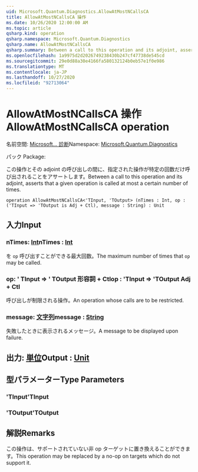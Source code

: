 ```yaml
---
uid: Microsoft.Quantum.Diagnostics.AllowAtMostNCallsCA
title: AllowAtMostNCallsCA 操作
ms.date: 10/26/2020 12:00:00 AM
ms.topic: article
qsharp.kind: operation
qsharp.namespace: Microsoft.Quantum.Diagnostics
qsharp.name: AllowAtMostNCallsCA
qsharp.summary: Between a call to this operation and its adjoint, asserts that a given operation is called at most a certain number of times.
ms.openlocfilehash: 1a9975d2d2026749238430b247cf47738de545cd
ms.sourcegitcommit: 29e0d88a30e4166fa580132124b0eb57e1f0e986
ms.translationtype: MT
ms.contentlocale: ja-JP
ms.lasthandoff: 10/27/2020
ms.locfileid: "92713064"
---
```

# <a name="allowatmostncallsca-operation"></a><span data-ttu-id="fc3bc-102">AllowAtMostNCallsCA 操作</span><span class="sxs-lookup"><span data-stu-id="fc3bc-102">AllowAtMostNCallsCA operation</span></span>

<span data-ttu-id="fc3bc-103">名前空間: [Microsoft... 診断](xref:Microsoft.Quantum.Diagnostics)</span><span class="sxs-lookup"><span data-stu-id="fc3bc-103">Namespace: [Microsoft.Quantum.Diagnostics](xref:Microsoft.Quantum.Diagnostics)</span></span>

<span data-ttu-id="fc3bc-104">パック [](https://nuget.org/packages/)</span><span class="sxs-lookup"><span data-stu-id="fc3bc-104">Package: [](https://nuget.org/packages/)</span></span>


<span data-ttu-id="fc3bc-105">この操作とその adjoint の呼び出しの間に、指定された操作が特定の回数だけ呼び出されることをアサートします。</span><span class="sxs-lookup"><span data-stu-id="fc3bc-105">Between a call to this operation and its adjoint, asserts that a given operation is called at most a certain number of times.</span></span>

```qsharp
operation AllowAtMostNCallsCA<'TInput, 'TOutput> (nTimes : Int, op : ('TInput => 'TOutput is Adj + Ctl), message : String) : Unit
```


## <a name="input"></a><span data-ttu-id="fc3bc-106">入力</span><span class="sxs-lookup"><span data-stu-id="fc3bc-106">Input</span></span>

### <a name="ntimes--int"></a><span data-ttu-id="fc3bc-107">nTimes: [Int](xref:microsoft.quantum.lang-ref.int)</span><span class="sxs-lookup"><span data-stu-id="fc3bc-107">nTimes : [Int](xref:microsoft.quantum.lang-ref.int)</span></span>

<span data-ttu-id="fc3bc-108">を `op` 呼び出すことができる最大回数。</span><span class="sxs-lookup"><span data-stu-id="fc3bc-108">The maximum number of times that `op` may be called.</span></span>


### <a name="op--tinput--toutput-adj--ctl"></a><span data-ttu-id="fc3bc-109">op: ' TInput => ' TOutput 形容詞 + Ctl</span><span class="sxs-lookup"><span data-stu-id="fc3bc-109">op : 'TInput => 'TOutput Adj + Ctl</span></span>

<span data-ttu-id="fc3bc-110">呼び出しが制限される操作。</span><span class="sxs-lookup"><span data-stu-id="fc3bc-110">An operation whose calls are to be restricted.</span></span>


### <a name="message--string"></a><span data-ttu-id="fc3bc-111">message: [文字列](xref:microsoft.quantum.lang-ref.string)</span><span class="sxs-lookup"><span data-stu-id="fc3bc-111">message : [String](xref:microsoft.quantum.lang-ref.string)</span></span>

<span data-ttu-id="fc3bc-112">失敗したときに表示されるメッセージ。</span><span class="sxs-lookup"><span data-stu-id="fc3bc-112">A message to be displayed upon failure.</span></span>



## <a name="output--unit"></a><span data-ttu-id="fc3bc-113">出力: [単位](xref:microsoft.quantum.lang-ref.unit)</span><span class="sxs-lookup"><span data-stu-id="fc3bc-113">Output : [Unit](xref:microsoft.quantum.lang-ref.unit)</span></span>



## <a name="type-parameters"></a><span data-ttu-id="fc3bc-114">型パラメーター</span><span class="sxs-lookup"><span data-stu-id="fc3bc-114">Type Parameters</span></span>

### <a name="tinput"></a><span data-ttu-id="fc3bc-115">'TInput</span><span class="sxs-lookup"><span data-stu-id="fc3bc-115">'TInput</span></span>


### <a name="toutput"></a><span data-ttu-id="fc3bc-116">'TOutput</span><span class="sxs-lookup"><span data-stu-id="fc3bc-116">'TOutput</span></span>



## <a name="remarks"></a><span data-ttu-id="fc3bc-117">解説</span><span class="sxs-lookup"><span data-stu-id="fc3bc-117">Remarks</span></span>

<span data-ttu-id="fc3bc-118">この操作は、サポートされていない非 op ターゲットに置き換えることができます。</span><span class="sxs-lookup"><span data-stu-id="fc3bc-118">This operation may be replaced by a no-op on targets which do not support it.</span></span>